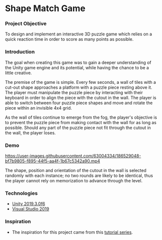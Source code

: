 # Shape Match Game

### Project Objective

To design and implement an interactive 3D puzzle game which relies on a quick reaction time in order to score as many points as possible.

### Introduction

The goal when creating this game was to gain a deeper understanding of the Unity game engine and its potential, while having the chance to be a little creative.

The premise of the game is simple. Every few seconds, a wall of tiles with a cut-out shape approaches a platform with a puzzle piece resting above it. The player must 
manipulate the puzzle piece by interacting with their keyboard in order to align the piece with the cutout in the wall. The player is able to switch between four puzzle
piece shapes and move and rotate the piece within an invisible 4x4 grid.

As the wall of tiles continue to emerge from the fog, the player's objective is to prevent the puzzle piece from making contact with the wall for as long as possible. 
Should any part of the puzzle piece not fit through the cutout in the wall, the player loses. 

### Demo

https://user-images.githubusercontent.com/63004334/186529048-bf7b9805-f895-44f5-aa4f-1b67c5342a90.mp4

The shape, position and orientation of the cutout in the wall is selected randomly with each instance; no two rounds are likely to be identical, thus the player cannot
rely on memorization to advance through the level.

### Technologies
- [Unity 2019.3.0f6](https://unity3d.com/get-unity/download/archive)
- [Visual Studio 2019](https://visualstudio.microsoft.com/downloads/)

### Inspiration
- The inspiration for this project came from this [tutorial series](https://www.youtube.com/watch?v=j48LtUkZRjU&list=PLPV2KyIb3jR53Jce9hP7G5xC4O9AgnOuL).
